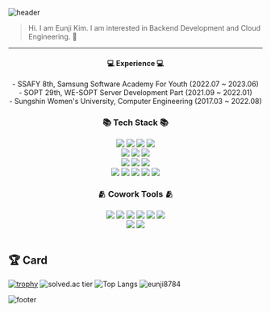 ![header](https://capsule-render.vercel.app/api?type=waving&color=gradient&height=300&section=header&text=Eunji's%20GitHub&fontAlignY=40&fontSize=100&desc=welcome👋&descAlignY=65&animation=twinkling)

> Hi. I am Eunji Kim. I am interested in Backend Development and Cloud Engineering. 🌱
---
<div align="center">
  <h4>💻 Experience 💻</h4>
  - SSAFY 8th, Samsung Software Academy For Youth (2022.07 ~ 2023.06)  <br>
  - SOPT 29th, WE-SOPT Server Development Part (2021.09 ~ 2022.01)  <br>
  - Sungshin Women's University, Computer Engineering (2017.03 ~ 2022.08) <br>
  <h3>📚 Tech Stack 📚</h3>
  <div class="stack">
    <img src="https://img.shields.io/badge/Java-007396?style=flat&logo=OpenJDK&logoColor=white"/>
    <img src="https://img.shields.io/badge/Typescript-3178C6?style=flat&logo=typescript&logoColor=white"/>
    <img src="https://img.shields.io/badge/Python-3766AB?style=flat&logo=Python&logoColor=white"/> 
    <img src="https://img.shields.io/badge/node.js-339933?style=flat&logo=Node.js&logoColor=white">
    <br>
    <img src="https://img.shields.io/badge/MySQL-4479A1?style=flat&logo=MySQL&logoColor=white"/>
    <img src="https://img.shields.io/badge/PostgreSQL-4169E1?style=flat&logo=PostgreSQL&logoColor=white"/>
    <img src="https://img.shields.io/badge/firebase-FFCA28?style=flat&logo=firebase&logoColor=white">
    <br>
    <img src="https://img.shields.io/badge/Spring%20Boot-6DB33F?style=flat&logo=Spring%20Boot&logoColor=black"/> 
    <img src="https://img.shields.io/badge/express-000000?style=flat&logo=express&logoColor=white">
    <img src="https://img.shields.io/badge/nestjs-E0234E?style=flat&logo=nestjs&logoColor=white">
    <br>
    <img src="https://img.shields.io/badge/Docker-2496ED?style=flat&logo=Docker&logoColor=white"/>
    <img src="https://img.shields.io/badge/jenkins-D24939?style=flat&logo=jenkins&logoColor=white"/>
    <img src="https://img.shields.io/badge/nginx-009639?style=flat&logo=nginx&logoColor=white"/>
    <img src="https://img.shields.io/badge/amazonaws-232F3E?style=flat&logo=amazonaws&logoColor=white"> 
    <img src="https://img.shields.io/badge/apache tomcat-F8DC75?style=flat&logo=apachetomcat&logoColor=white">
    <br>
    <h3>🫂 Cowork Tools 🫂</h3>
    <img src="https://img.shields.io/badge/github-181717?style=flat&logo=github&logoColor=white">
    <img src="https://img.shields.io/badge/gitlab-FC6D26?style=flat&logo=gitlab&logoColor=white">
    <img src="https://img.shields.io/badge/jira-0052CC?style=flat&logo=jira&logoColor=white">
    <img src="https://img.shields.io/badge/notion-000000?style=flat&logo=notion&logoColor=white">
    <img src="https://img.shields.io/badge/mattermost-0058CC?style=flat&logo=mattermost&logoColor=white">
    <img src="https://img.shields.io/badge/slack-4A154B?style=flat&logo=slack&logoColor=white">
    <br>
    <img src="https://img.shields.io/badge/postman-FF6C37?style=flat&logo=postman&logoColor=white">
    <img src="https://img.shields.io/badge/gitkraken-179287?style=flat&logo=gitkraken&logoColor=white">
    <br>
  </div>
 <br />
  
</div>


## 🏆 Card
[![trophy](https://github-profile-trophy.vercel.app/?username=eunji8784&theme=onedark&column=8&rank=SSS,SS,S,AAA,AA,A,B)](https://github.com/ryo-ma/github-profile-trophy)
![solved.ac tier](http://mazassumnida.wtf/api/v2/generate_badge?boj=eun_za)
![Top Langs](https://github-readme-stats.vercel.app/api/top-langs/?username=eunji8784&layout=compact&theme=dracula)
<img src="http://github-readme-streak-stats.herokuapp.com?user=eunji8784&theme=dracula&date_format=M%20j%5B%2C%20Y%5D" alt="eunji8784" />

![footer](https://capsule-render.vercel.app/api?section=footer&type=waving&color=e2e4e3&height=130)
